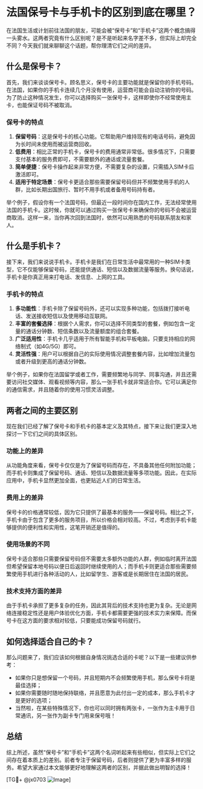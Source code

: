 # 法国保号卡与手机卡的区别到底在哪里？

在法国生活或计划前往法国的朋友，可能会被“保号卡”和“手机卡”这两个概念搞得一头雾水。这两者究竟有什么区别呢？是不是听起来名字差不多，但实际上却完全不同？今天我们就来聊聊这个话题，帮你理清它们之间的差异。

## 什么是保号卡？

首先，我们来谈谈保号卡。顾名思义，保号卡的主要功能就是保留你的手机号码。在法国，如果你的手机卡连续几个月没有使用，运营商可能会自动注销你的号码。为了防止这种情况发生，你可以选择购买一张保号卡，这样即使你不经常使用主卡，也能保证号码不被取消。

### 保号卡的特点

1. **保留号码**：这是保号卡的核心功能。它帮助用户维持现有的电话号码，避免因为长时间未使用而被运营商回收。
2. **低费用**：相比正常的手机卡，保号卡的费用通常非常低。很多情况下，只需要支付基本的服务费即可，不需要额外的通话或流量套餐。
3. **简单便捷**：保号卡操作起来非常方便，不需要复杂的设置，只需插入SIM卡后激活即可。
4. **适用于特定场景**：保号卡更适合那些需要保留号码但并不频繁使用手机的人群，比如长期出国旅行、暂时不用手机或者备用号码持有者。

举个例子，假设你有一个法国号码，但最近一段时间你在国内工作，无法经常使用法国的手机卡。这时候，你就可以通过购买一张保号卡来确保你的号码不会被运营商取消。这样一来，当你再次回到法国时，依然可以用熟悉的号码联系朋友和家人。

## 什么是手机卡？

接下来，我们来说说手机卡。手机卡是我们在日常生活中最常用的一种SIM卡类型，它不仅能够保留号码，还能提供通话、短信以及数据流量等服务。换句话说，手机卡是你真正用来打电话、发信息、上网的工具。

### 手机卡的特点

1. **多功能性**：手机卡除了保留号码外，还可以实现多种功能，包括拨打接听电话、发送接收短信以及使用移动互联网。
2. **丰富的套餐选择**：根据个人需求，你可以选择不同类型的套餐，例如包含一定量的通话分钟数、短信条数以及流量额度的组合套餐。
3. **广泛适用性**：手机卡几乎适用于所有智能手机和平板电脑，只要支持相应的网络制式（如4G/5G）即可。
4. **灵活性强**：用户可以根据自己的实际使用情况调整套餐内容，比如增加流量包或者升级到更高的通话分钟数。

举个例子，如果你在法国留学或者工作，需要频繁地与同学、同事沟通，并且还需要访问社交媒体、观看视频等内容，那么一张手机卡就非常适合你。它可以满足你的通信需求，并且随着你的使用习惯灵活调整。

## 两者之间的主要区别

现在我们已经了解了保号卡和手机卡的基本定义及其特点，接下来让我们更深入地探讨一下它们之间的具体区别。

### 功能上的差异

从功能角度来看，保号卡仅仅是为了保留号码而存在，不具备其他任何附加功能；而手机卡则集成了保留号码、通话、短信以及数据流量等多项功能。因此，在实际应用中，手机卡显然更加全面，也更贴近人们的日常生活。

### 费用上的差异

保号卡的价格通常较低，因为它只提供了最基本的服务——保留号码。相比之下，手机卡由于包含了更多的服务项目，所以价格会相对较高。不过，考虑到手机卡能够提供的便利性和实用性，这笔开销还是值得的。

### 使用场景的不同

保号卡适合那些只需要保留号码但不需要太多额外功能的人群，例如临时离开法国但希望保留本地号码以便日后返回时继续使用的人；而手机卡则更适合那些需要频繁使用手机进行各种活动的人，比如留学生、游客或是长期居住在法国的居民。

### 技术支持方面的差异

由于手机卡承担了更多复杂的任务，因此其背后的技术支持也更为复杂。无论是网络连接稳定性还是用户体验优化方面，手机卡都需要更强的技术实力来保障。而保号卡在这方面的要求相对较低，只要能成功保留号码就行。

## 如何选择适合自己的卡？

那么问题来了，我们应该如何根据自身情况挑选合适的卡呢？以下是一些建议供参考：

- 如果你只是想保留一个号码，并且短期内不会频繁使用手机，那么保号卡将是最佳选择；
- 如果你需要随时随地保持联络，并且愿意为此付出一定的成本，那么手机卡才是更好的选项；
- 当然啦，在某些特殊情况下，你也可以同时拥有两张卡，一张作为主卡用于日常通讯，另一张作为副卡专门用来保号哦！

## 总结

综上所述，虽然“保号卡”和“手机卡”这两个名词听起来有些相似，但实际上它们之间存在着本质上的差别。前者专注于保留号码，后者则提供了更为丰富多样的服务。希望大家通过本文能够更好地理解这两者的区别，并据此做出明智的选择！

[TG💪+ @jx0703 ![Image](https://github.com/user-attachments/assets/dbca1d08-cadb-493c-b0ec-ad6f7a83f270)]